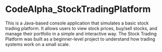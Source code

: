 # CodeAlpha_StockTradingPlatform
This is a Java-based console application that simulates a basic stock trading platform. It allows users to view stock prices, buy/sell stocks, and manage their portfolio in a simple and interactive way.   The Stock Trading Platform was built as a beginner-level project to understand how trading systems work on a small scale. 
